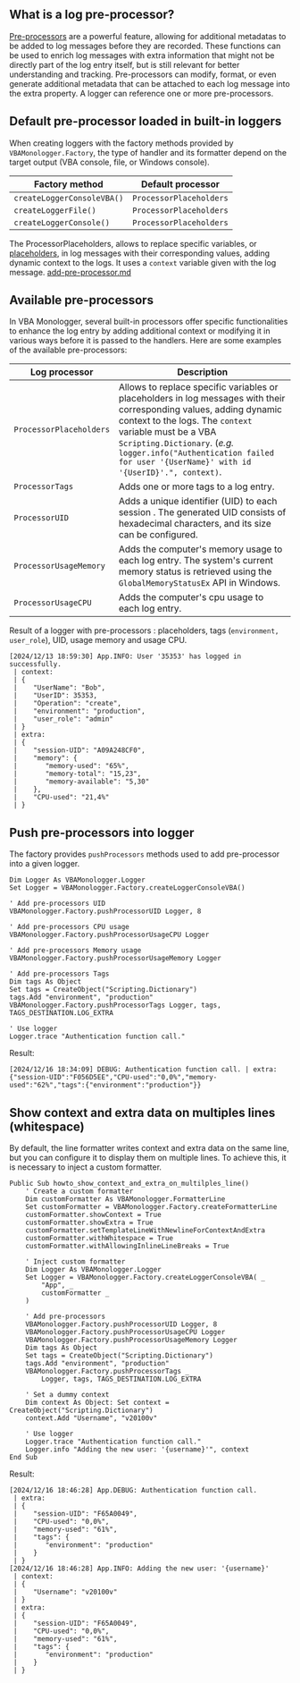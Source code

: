 ## What is a log pre-processor?

[Pre-processors](../introduction.html#pre-processor-of-log-records) are a powerful feature, allowing for additional metadatas to be added to log messages before they are recorded. These functions can be used to enrich log messages with extra information that might not be directly part of the log entry itself, but is still relevant for better understanding and tracking. Pre-processors can modify, format, or even generate additional metadata that can be attached to each log message into the extra property. A logger can reference one or more pre-processors.


## Default pre-processor loaded in built-in loggers

When creating loggers with the factory methods provided by `VBAMonologger.Factory`, the type of handler and its formatter depend on the target output (VBA console, file, or Windows console). 

| **Factory method**         | **Default processor** |  
|----------------------------|-----------------------|  
| `createLoggerConsoleVBA()` | `ProcessorPlaceholders` |  
| `createLoggerFile()`       | `ProcessorPlaceholders` |  
| `createLoggerConsole()`    | `ProcessorPlaceholders` |  

The ProcessorPlaceholders, allows to replace specific variables, or [placeholders](./placeholders.html), in log messages with their corresponding values, adding dynamic context to the logs. It uses a `context` variable given with the log message.
[add-pre-processor.md](add-pre-processor.md)


## Available pre-processors

In VBA Monologger, several built-in processors offer specific functionalities to enhance the log entry by adding additional context or modifying it in various ways before it is passed to the handlers. Here are some examples of the available pre-processors:

| Log processor           | Description                                                                                                                                                                                                                                                                                               |
|-------------------------|-----------------------------------------------------------------------------------------------------------------------------------------------------------------------------------------------------------------------------------------------------------------------------------------------------------|
| `ProcessorPlaceholders` | Allows to replace specific variables or placeholders in log messages with their corresponding values, adding dynamic context to the logs. The `context` variable must be a VBA `Scripting.Dictionary`. (*e.g.* `logger.info("Authentication failed for user '{UserName}' with id '{UserID}'.", context)`. |
| `ProcessorTags`         | Adds one or more tags to a log entry.                                                                                                                                                                                                                                                                     |
| `ProcessorUID`          | Adds a unique identifier (UID) to each session . The generated UID consists of hexadecimal characters, and its size can be configured.                                                                                                                                                                    |
| `ProcessorUsageMemory`  | Adds the computer's memory usage to each log entry. The system's current memory status is retrieved using the `GlobalMemoryStatusEx` API in Windows.                                                                                                                                                      |
| `ProcessorUsageCPU`     | Adds the computer's cpu usage to each log entry.                                                                                                                                                                                                                                                          |

Result of a logger with pre-processors : placeholders, tags (`environment, user_role`), UID, usage memory and usage CPU.

```
[2024/12/13 18:59:30] App.INFO: User '35353' has logged in successfully.
 | context: 
 | {
 |    "UserName": "Bob",
 |    "UserID": 35353,
 |    "Operation": "create",
 |    "environment": "production",
 |    "user_role": "admin"
 | }
 | extra: 
 | {
 |    "session-UID": "A09A248CF0",
 |    "memory": {
 |       "memory-used": "65%",
 |       "memory-total": "15,23",
 |       "memory-available": "5,30"
 |    },
 |    "CPU-used": "21,4%"
 | }
```

## Push pre-processors into logger

The factory provides `pushProcessors` methods used to add pre-processor into a given logger. 

```vbscript
Dim Logger As VBAMonologger.Logger
Set Logger = VBAMonologger.Factory.createLoggerConsoleVBA()

' Add pre-processors UID
VBAMonologger.Factory.pushProcessorUID Logger, 8

' Add pre-processors CPU usage
VBAMonologger.Factory.pushProcessorUsageCPU Logger

' Add pre-processors Memory usage
VBAMonologger.Factory.pushProcessorUsageMemory Logger

' Add pre-processors Tags
Dim tags As Object
Set tags = CreateObject("Scripting.Dictionary")
tags.Add "environment", "production"
VBAMonologger.Factory.pushProcessorTags Logger, tags, TAGS_DESTINATION.LOG_EXTRA

' Use logger
Logger.trace "Authentication function call."
```

Result:

```
[2024/12/16 18:34:09] DEBUG: Authentication function call. | extra: {"session-UID":"F056D5EE","CPU-used":"0,0%","memory-used":"62%","tags":{"environment":"production"}}
```


## Show context and extra data on multiples lines (whitespace)

By default, the line formatter writes context and extra data on the same line, but you can configure it to display them on multiple lines. To achieve this, it is necessary to inject a custom formatter.

```vbscript
Public Sub howto_show_context_and_extra_on_multilples_line()
    ' Create a custom formatter
    Dim customFormatter As VBAMonologger.FormatterLine
    Set customFormatter = VBAMonologger.Factory.createFormatterLine
    customFormatter.showContext = True
    customFormatter.showExtra = True
    customFormatter.setTemplateLineWithNewlineForContextAndExtra
    customFormatter.withWhitespace = True
    customFormatter.withAllowingInlineLineBreaks = True
    
    ' Inject custom formatter
    Dim Logger As VBAMonologger.Logger
    Set Logger = VBAMonologger.Factory.createLoggerConsoleVBA( _
        "App", _
        customFormatter _
    )

    ' Add pre-processors 
    VBAMonologger.Factory.pushProcessorUID Logger, 8
    VBAMonologger.Factory.pushProcessorUsageCPU Logger
    VBAMonologger.Factory.pushProcessorUsageMemory Logger
    Dim tags As Object
    Set tags = CreateObject("Scripting.Dictionary")
    tags.Add "environment", "production"
    VBAMonologger.Factory.pushProcessorTags _ 
        Logger, tags, TAGS_DESTINATION.LOG_EXTRA
    
    ' Set a dummy context
    Dim context As Object: Set context = CreateObject("Scripting.Dictionary")
    context.Add "Username", "v20100v"
    
    ' Use logger
    Logger.trace "Authentication function call."
    Logger.info "Adding the new user: '{username}'", context
End Sub
```

Result:

```
[2024/12/16 18:46:28] App.DEBUG: Authentication function call.
 | extra: 
 | {
 |    "session-UID": "F65A0049",
 |    "CPU-used": "0,0%",
 |    "memory-used": "61%",
 |    "tags": {
 |       "environment": "production"
 |    }
 | }
[2024/12/16 18:46:28] App.INFO: Adding the new user: '{username}'
 | context: 
 | {
 |    "Username": "v20100v"
 | }
 | extra: 
 | {
 |    "session-UID": "F65A0049",
 |    "CPU-used": "0,0%",
 |    "memory-used": "61%",
 |    "tags": {
 |       "environment": "production"
 |    }
 | }
```